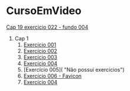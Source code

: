 # CursoEmVideo

<a href="https://claytoneduard.github.io/cursoemvideo/html-css/ex022/fundo004.html" target="_blank">Cap 19 exercicio 022 - fundo 004</a>

1. Cap 1
   1. [Exercício 001](https://claytoneduard.github.io/cursoemvideo/html-css/ex001/index.html)
   2. [Exercício 002](https://claytoneduard.github.io/cursoemvideo/html-css/ex002/index.html "Ex002 Cap 1")
   3. [Exercício 003](https://claytoneduard.github.io/cursoemvideo/html-css/ex003/index.html "Ex003 Cap1")
   4. [Exercício 004](https://claytoneduard.github.io/cursoemvideo/html-css/ex004/index.html "Ex004 Cap1")
   5. [Exercício 005]( "Não possui exercicios")
   6. [Exercício 006 - Favicon](https://claytoneduard.github.io/cursoemvideo/html-css/ex006/index.html "Ex006 Cap1 - Favicon")
   7. [Exercício 004](https://claytoneduard.github.io/cursoemvideo/html-css/ex004/index.html "Ex004 Cap1")
